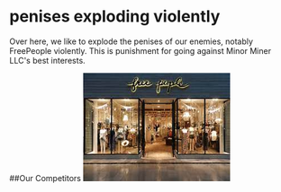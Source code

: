 # penises exploding violently
Over here, we like to explode the penises of our enemies, notably FreePeople violently. This is punishment for going against Minor Miner LLC's best interests.

##Our Competitors
![](download.jpg)
